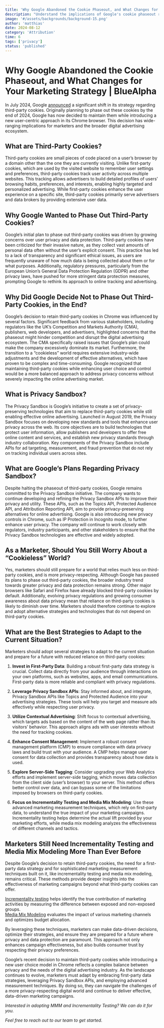 ```yaml
---
title: 'Why Google Abandoned the Cookie Phaseout, and What Changes for Your Marketing Strategy'
description: "Understand the implications of Google's cookie phaseout reversal and how to adapt your marketing strategy for the evolving privacy landscape."
image: '#/assets/backgrounds/background-15.png'
author: 'matthias'
date: 2024-08-12
category: 'Attribution'
time: 6
tags: ['privacy']
status: 'published'
---
```


# Why Google Abandoned the Cookie Phaseout, and What Changes for Your Marketing Strategy | BlueAlpha

In July 2024, Google [announced](https://privacysandbox.com/news/privacy-sandbox-update/) a significant shift in its strategy regarding third-party cookies. Originally planning to phase out these cookies by the end of 2024, Google has now decided to maintain them while introducing a new user-centric approach in its Chrome browser. This decision has wide-ranging implications for marketers and the broader digital advertising ecosystem.

## What are Third-Party Cookies?

Third-party cookies are small pieces of code placed on a user’s browser by a domain other than the one they are currently visiting. Unlike first-party cookies, which are used by the visited website to remember user settings and preferences, third-party cookies track user activity across multiple websites. This tracking allows advertisers to build detailed profiles of users’ browsing habits, preferences, and interests, enabling highly targeted and personalized advertising. While first-party cookies enhance the user experience on a specific site, third-party cookies primarily serve advertisers and data brokers by providing extensive user data.

## Why Google Wanted to Phase Out Third-Party Cookies?

Google’s initial plan to phase out third-party cookies was driven by growing concerns over user privacy and data protection. Third-party cookies have been criticized for their invasive nature, as they collect vast amounts of personal data often without the user’s explicit consent. This practice has led to a lack of transparency and significant ethical issues, as users are frequently unaware of how much data is being collected about them or for what purposes. Additionally, regulatory pressures, particularly from the European Union’s General Data Protection Regulation (GDPR) and other privacy laws, have pushed for more stringent data protection measures, prompting Google to rethink its approach to online tracking and advertising.

## Why Did Google Decide Not to Phase Out Third-Party Cookies, in the End?

Google’s decision to retain third-party cookies in Chrome was influenced by several factors. Significant feedback from various stakeholders, including regulators like the UK’s Competition and Markets Authority (CMA), publishers, web developers, and advertisers, highlighted concerns that the phaseout might hinder competition and disrupt the digital advertising ecosystem. The CMA specifically raised issues that Google’s plan could make the company excessively dominate its market. Furthermore, the transition to a “cookieless” world requires extensive industry-wide adjustments and the development of effective alternatives, which have proven to be complex and time-consuming. Google recognized that maintaining third-party cookies while enhancing user choice and control would be a more balanced approach to address privacy concerns without severely impacting the online advertising market.

## What is Privacy Sandbox?

The Privacy Sandbox is Google’s initiative to create a set of privacy-preserving technologies that aim to replace third-party cookies while still enabling effective online advertising. Launched in August 2019, the Privacy Sandbox focuses on developing new standards and tools that enhance user privacy across the web. Its core objectives are to build technologies that protect user information, allow publishers and developers to offer free online content and services, and establish new privacy standards through industry collaboration. Key components of the Privacy Sandbox include APIs for ad targeting, measurement, and fraud prevention that do not rely on tracking individual users across sites.

## What are Google’s Plans Regarding Privacy Sandbox?

Despite halting the phaseout of third-party cookies, Google remains committed to the Privacy Sandbox initiative. The company wants to continue developing and refining the Privacy Sandbox APIs to improve their privacy and utility. These APIs, such as the Topics API, Protected Audience API, and Attribution Reporting API, aim to provide privacy-preserving alternatives for online advertising. Google is also introducing new privacy controls in Chrome, such as IP Protection in Incognito mode, to further enhance user privacy. The company will continue to work closely with regulators, industry participants, and other stakeholders to ensure that the Privacy Sandbox technologies are effective and widely adopted.

## As a Marketer, Should You Still Worry About a “Cookieless” World?

Yes, marketers should still prepare for a world that relies much less on third-party cookies, and is more privacy-respecting. Although Google has paused its plans to phase out third-party cookies, the broader industry trend towards greater privacy and data protection remains strong. Other major browsers like Safari and Firefox have already blocked third-party cookies by default. Additionally, evolving privacy regulations and growing consumer awareness about data privacy mean that reliance on third-party cookies is likely to diminish over time. Marketers should therefore continue to explore and adopt alternative strategies and technologies that do not depend on third-party cookies.

## What are the Best Strategies to Adapt to the Current Situation?

Marketers should adopt several strategies to adapt to the current situation and prepare for a future with reduced reliance on third-party cookies:

1.  **Invest in First-Party Data**: Building a robust first-party data strategy is crucial. Collect data directly from your audience through interactions on your own platforms, such as websites, apps, and email communications. First-party data is more reliable and compliant with privacy regulations.

2.  **Leverage Privacy Sandbox APIs**: Stay informed about, and integrate, Privacy Sandbox APIs like Topics and Protected Audience into your advertising strategies. These tools will help you target and measure ads effectively while respecting user privacy.

3.  **Utilize Contextual Advertising**: Shift focus to contextual advertising, which targets ads based on the content of the web page rather than its visitors’ behavior. This approach aligns ads with user interests without the need for tracking cookies.

4.  **Enhance Consent Management**: Implement a robust consent management platform (CMP) to ensure compliance with data privacy laws and build trust with your audience. A CMP helps manage user consent for data collection and provides transparency about how data is used.

5.  **Explore Server-Side Tagging**: Consider upgrading your Web Analytics efforts and implement server-side tagging, which moves data collection from the client side (user’s browser) to your server. This method offers better control over data, and can bypass some of the limitations imposed by browsers on third-party cookies.

6.  **Focus on Incrementality Testing and Media Mix Modeling**: Use these advanced marketing measurement techniques, which rely on first-party data, to understand the true impact of your marketing campaigns. Incrementality testing helps determine the actual lift provided by your marketing efforts, while media mix modeling analyzes the effectiveness of different channels and tactics.

## Marketers Still Need Incrementality Testing and Media Mix Modeling More Than Ever Before

Despite Google’s decision to retain third-party cookies, the need for a first-party data strategy and for sophisticated marketing measurement techniques built on it, like incrementality testing and media mix modeling, remains critical. These methods provide deeper insights into the effectiveness of marketing campaigns beyond what third-party cookies can offer. 

[Incrementality testing](/articles/incrementality-testing-implementation-guide) helps identify the true contribution of marketing activities by measuring the difference between exposed and non-exposed groups.  
[Media Mix Modeling](/articles/what-is-media-mix-modeling) evaluates the impact of various marketing channels and optimizes budget allocation. 

By leveraging these techniques, marketers can make data-driven decisions, optimize their strategies, and ensure they are prepared for a future where privacy and data protection are paramount. This approach not only enhances campaign effectiveness, but also builds consumer trust by respecting their privacy preferences.

Google’s recent decision to maintain third-party cookies while introducing a new user choice model in Chrome reflects a complex balance between privacy and the needs of the digital advertising industry. As the landscape continues to evolve, marketers must adapt by embracing first-party data strategies, leveraging Privacy Sandbox APIs, and employing advanced measurement techniques. By doing so, they can navigate the challenges of a more privacy-respecting digital world and continue to deliver effective, data-driven marketing campaigns.

*Interested in adopting MMM and Incrementality Testing? We can do it for you.* 

_Feel free to reach out to our team to get started._
